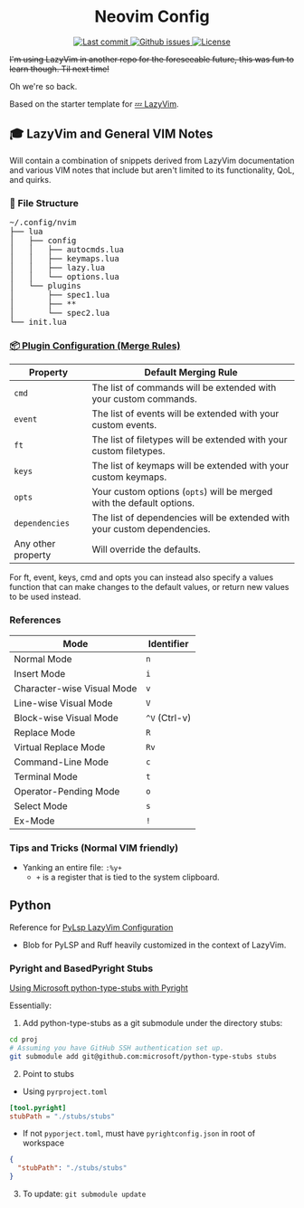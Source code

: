 <h1 align="center">Neovim Config</h1>
<div align="center"><p>
    <a href="https://github.com/wchan-dev/nvim/pulse">
      <img src="https://img.shields.io/github/last-commit/wchan-dev/nvim" alt="Last commit"/>
    </a>
    <a href="https://github.com/wchan-dev/nvim/issues">
      <img src="https://img.shields.io/github/issues/wchan-dev/nvim.svg?style=flat-square&label=Issues&color=F05F40" alt="Github issues"/>
    </a>
    </a>
    <a href="https://github.com/wchan-dev/nvim/blob/LICENSE">
      <img src="https://img.shields.io/github/license/wchan-dev/nvim?style=flat-square&logo=MIT&label=License" alt="License"/>
    </a>
</div>

~~I'm using LazyVim in another repo for the foreseeable future, this was fun to learn though. Til next time!~~

Oh we're so back.

Based on the starter template for [💤 LazyVim](https://github.com/LazyVim/LazyVim).

## 🎓 LazyVim and General VIM Notes

Will contain a combination of snippets derived from LazyVim documentation and various VIM notes that include but aren't limited to its functionality, QoL, and quirks.


### 📂 File Structure

<pre>
~/.config/nvim
├── lua
│   ├── config
│   │   ├── autocmds.lua
│   │   ├── keymaps.lua
│   │   ├── lazy.lua
│   │   └── options.lua
│   └── plugins
│       ├── spec1.lua
│       ├── **
│       └── spec2.lua
└── init.lua
</pre>

### [📦 Plugin Configuration (Merge Rules)](https://www.lazyvim.org/configuration/plugins#%EF%B8%8F-customizing-plugin-specs)
| **Property**     | **Default Merging Rule**                                                  |
|-------------------|--------------------------------------------------------------------------|
| `cmd`            | The list of commands will be extended with your custom commands.          |
| `event`          | The list of events will be extended with your custom events.              |
| `ft`             | The list of filetypes will be extended with your custom filetypes.        |
| `keys`           | The list of keymaps will be extended with your custom keymaps.            |
| `opts`           | Your custom options (`opts`) will be merged with the default options.     |
| `dependencies`   | The list of dependencies will be extended with your custom dependencies.  |
| Any other property | Will override the defaults.                                             |

For ft, event, keys, cmd and opts you can instead also specify a values function
that can make changes to the default values, or return new values to be used instead.

### References

| **Mode**                      | **Identifier** |
|-------------------------------|----------------|
| Normal Mode                   | `n`            |
| Insert Mode                   | `i`            |
| Character-wise Visual Mode    | `v`            |
| Line-wise Visual Mode         | `V`            |
| Block-wise Visual Mode        | `^V` (Ctrl-v)  |
| Replace Mode                  | `R`            |
| Virtual Replace Mode          | `Rv`           |
| Command-Line Mode             | `c`            |
| Terminal Mode                 | `t`            |
| Operator-Pending Mode         | `o`            |
| Select Mode                   | `s`            |
| Ex-Mode                       | `!`            |

### Tips and Tricks (Normal VIM friendly)

- Yanking an entire file: `:%y+`
  - `+` is a register that is tied to the system clipboard.

## Python

Reference for [PyLsp LazyVim Configuration](https://www.reddit.com/r/neovim/comments/14316t9/help_me_to_get_the_best_python_neovim_environment/)

- Blob for PyLSP and Ruff heavily customized in the context of LazyVim.

### Pyright and BasedPyright Stubs

[Using Microsoft python-type-stubs with Pyright](https://jaewonchung.me/technical/Using-Microsoft-python-type-stubs-with-Pyright/)

Essentially:

1. Add python-type-stubs as a git submodule under the directory stubs:

```bash
cd proj
# Assuming you have GitHub SSH authentication set up.
git submodule add git@github.com:microsoft/python-type-stubs stubs
```

2. Point to stubs
  - Using `pyrproject.toml`
  ```toml
  [tool.pyright]
  stubPath = "./stubs/stubs"
  ```
  - If not `pyporject.toml`, must have `pyrightconfig.json` in root of workspace
  ```json
  {
    "stubPath": "./stubs/stubs"
  }
  ```

3. To update: `git submodule update`
